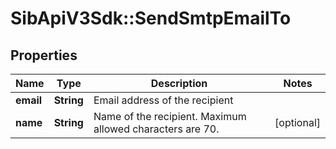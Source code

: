 # SibApiV3Sdk::SendSmtpEmailTo

## Properties
Name | Type | Description | Notes
------------ | ------------- | ------------- | -------------
**email** | **String** | Email address of the recipient | 
**name** | **String** | Name of the recipient. Maximum allowed characters are 70. | [optional] 


